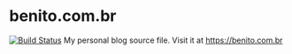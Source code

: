 # benito.com.br
[![Build Status](https://travis-ci.org/jrbenito/benito.com.br.svg?branch=development)](https://travis-ci.org/jrbenito/benito.com.br)
My personal blog source file. Visit it at https://benito.com.br
